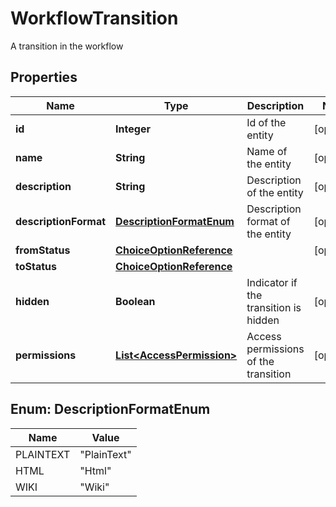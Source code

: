 

# WorkflowTransition

A transition in the workflow

## Properties

| Name | Type | Description | Notes |
|------------ | ------------- | ------------- | -------------|
|**id** | **Integer** | Id of the entity |  [optional] |
|**name** | **String** | Name of the entity |  [optional] |
|**description** | **String** | Description of the entity |  [optional] |
|**descriptionFormat** | [**DescriptionFormatEnum**](#DescriptionFormatEnum) | Description format of the entity |  [optional] |
|**fromStatus** | [**ChoiceOptionReference**](ChoiceOptionReference.md) |  |  [optional] |
|**toStatus** | [**ChoiceOptionReference**](ChoiceOptionReference.md) |  |  |
|**hidden** | **Boolean** | Indicator if the transition is hidden |  [optional] |
|**permissions** | [**List&lt;AccessPermission&gt;**](AccessPermission.md) | Access permissions of the transition |  [optional] |



## Enum: DescriptionFormatEnum

| Name | Value |
|---- | -----|
| PLAINTEXT | &quot;PlainText&quot; |
| HTML | &quot;Html&quot; |
| WIKI | &quot;Wiki&quot; |



